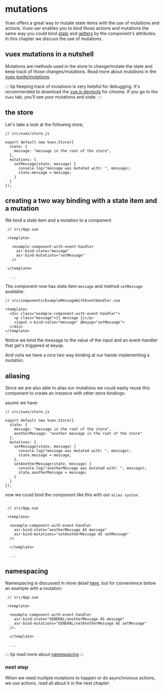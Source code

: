 # mutations

Vuex offers a great way to mutate state items with the use of mutations and actions. Vuex-asr enables you to bind those actions and mutations the same way you could bind [state](./hello-world-example.html) and [getters](getters-example.html) by the component's attributes. In this chapter we discuss the use of mutations.

## vuex mutations in a nutshell

Mutations are methods used in the store to change/mutate the state and keep track of those changes/mutations. Read more about mutations in the [vuex guide/mutations](https://vuex.vuejs.org/guide/mutations.html).

::: tip
Keeping track of mutations is very helpful for debugging. It's recommended to download the [vue.js devtools](https://chrome.google.com/webstore/detail/vuejs-devtools/nhdogjmejiglipccpnnnanhbledajbpd) for chrome. If you go to the `Vuex` tab, you'll see your mutations and state. 
:::

## the store

Let's take a look at the following store,

```js{5,8,9,10}
// src/vuex/store.js

export default new Vuex.Store({
  state: {
    message: "message in the root of the store",
  },
  mutations: {
    setMessage(state, message) {
      console.log("message was mutated with: ", message);
      state.message = message;
    }
  }
});
```

## creating a two way binding with a state item and a mutation

We bind a state item and a mutation to a component

```vue{7}
 // src/App.vue
 
 <template> 
 
   <example-component-with-event-handler
     asr-bind-state="message"
     asr-bind-mutations="setMessage"
   />

 </template>
  
  ...
```

The component now has state item `message` and method `setMessage` available:

```vue{6}
// src/components/ExampleMessageWithEventHandler.vue

<template>
  <div class="example-component-with-event-handler">
    <p class="message">{{ message }}</p>
    <input v-bind:value="message" @keyup="setMessage">
  </div>
</template>
```
Notice we bind the message to the value of the input and an event-handler that get's triggered at keyup.

And voila we have a nice two way binding at our hands implementing a mutation.

## aliasing

Since we are also able to alias our mutations we could easily reuse this component to create an instance with other store bindings:

asume we have:
```js{6,13-16}
// src/vuex/store.js

export default new Vuex.Store({
  state: {
    message: "message in the root of the store",
    anotherMessage: "another message in the root of the store"
  },
  mutations: {
    setMessage(state, message) {
      console.log("message was mutated with: ", message);
      state.message = message;
    },
    setAnotherMessage(state, message) {
      console.log("anotherMessage was mutated with: ", message);
      state.anotherMessage = message;
    }
  }
});

```

now we could bind the component like this with our `alias syntax`:

```vue{7,8}

 // src/App.vue
 
 <template> 
 
  <example-component-with-event-handler
    asr-bind-state="anotherMessage AS message"
    asr-bind-mutations="setAnotherMessage AS setMessage"
  />

  </template>
  
  ...
```

## namespacing
Namespacing is discussed in more detail [here](./namespacing.html), but for convenience below an example with a mutation:

```vue{6,7}
 // src/App.vue
 
 <template> 
 
  <example-component-with-event-handler
    asr-bind-state="GENERAL/anotherMessage AS message"
    asr-bind-mutations="GENERAL/setAnotherMessage AS setMessage"
  />. 

  </template>
  
  ...
```

::: tip
read more about [namespacing](./namespacing.html)
::: 

### next step

When we need multiple mutations to happen or do asynchronous actions, we use actions, read all about it in the next chapter.